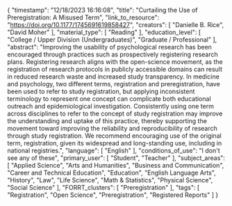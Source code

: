 {
    "timestamp": "12/18/2023 16:16:08",
    "title": "Curtailing the Use of Preregistration: A Misused Term",
    "link_to_resource": "https://doi.org/10.1177/1745691619858427",
    "creators": [
        "Danielle B. Rice",
        "David Moher"
    ],
    "material_type": [
        "Reading"
    ],
    "education_level": [
        "College / Upper Division (Undergraduates)",
        "Graduate / Professional"
    ],
    "abstract": "Improving the usability of psychological research has been encouraged through practices such as prospectively registering research plans. Registering research aligns with the open-science movement, as the registration of research protocols in publicly accessible domains can result in reduced research waste and increased study transparency. In medicine and psychology, two different terms, registration and preregistration, have been used to refer to study registration, but applying inconsistent terminology to represent one concept can complicate both educational outreach and epidemiological investigation. Consistently using one term across disciplines to refer to the concept of study registration may improve the understanding and uptake of this practice, thereby supporting the movement toward improving the reliability and reproducibility of research through study registration. We recommend encouraging use of the original term, registration, given its widespread and long-standing use, including in national registries.",
    "language": [
        "English"
    ],
    "conditions_of_use": "I don't see any of these",
    "primary_user": [
        "Student",
        "Teacher"
    ],
    "subject_areas": [
        "Applied Science",
        "Arts and Humanities",
        "Business and Communication",
        "Career and Technical Education",
        "Education",
        "English Language Arts",
        "History",
        "Law",
        "Life Science",
        "Math & Statistics",
        "Physical Science",
        "Social Science"
    ],
    "FORRT_clusters": [
        "Preregistration"
    ],
    "tags": [
        "Registration",
        "Open Science",
        "Preregistration",
        "Registered Reports"
    ]
}